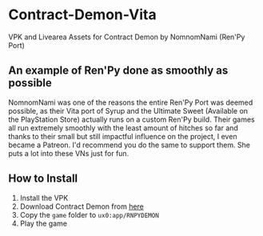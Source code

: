 # Contract-Demon-Vita
VPK and Livearea Assets for Contract Demon by NomnomNami (Ren'Py Port)

## An example of Ren'Py done as smoothly as possible
NomnomNami was one of the reasons the entire Ren'Py Port was deemed possible, as their Vita port of Syrup and the Ultimate Sweet (Available on the PlayStation Store) actually runs on a custom Ren'Py build. Their games all run extremely smoothly with the least amount of hitches so far and thanks to their small but still impactful influence on the project, I even became a Patreon. I'd recommend you do the same to support them. She puts a lot into these VNs just for fun.

## How to Install

1. Install the VPK
2. Download Contract Demon from [here](https://nomnomnami.itch.io/contract-demon)
3. Copy the `game` folder to `ux0:app/RNPYDEMON`
4. Play the game
